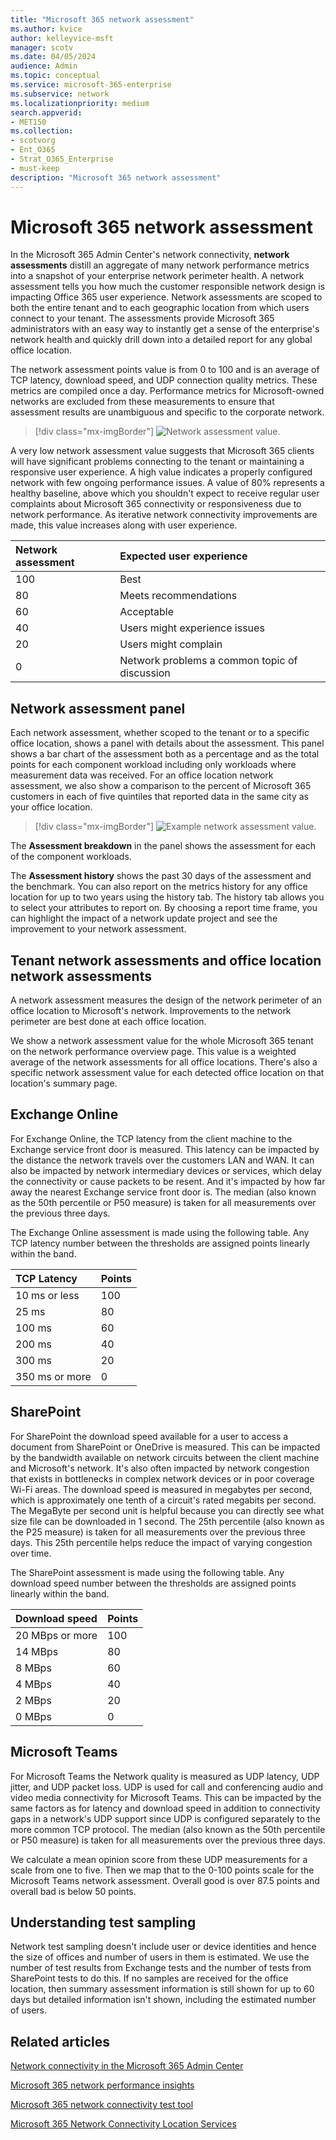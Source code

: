 ```yaml
---
title: "Microsoft 365 network assessment"
ms.author: kvice
author: kelleyvice-msft
manager: scotv
ms.date: 04/05/2024
audience: Admin
ms.topic: conceptual
ms.service: microsoft-365-enterprise
ms.subservice: network
ms.localizationpriority: medium
search.appverid:
- MET150
ms.collection:
- scotvorg
- Ent_O365
- Strat_O365_Enterprise
- must-keep
description: "Microsoft 365 network assessment"
---
```


# Microsoft 365 network assessment

In the Microsoft 365 Admin Center's network connectivity, **network assessments** distill an aggregate of many network performance metrics into a snapshot of your enterprise network perimeter health. A network assessment tells you how much the customer responsible network design is impacting Office 365 user experience. Network assessments are scoped to both the entire tenant and to each geographic location from which users connect to your tenant. The assessments provide Microsoft 365 administrators with an easy way to instantly get a sense of the enterprise's network health and quickly drill down into a detailed report for any global office location.

The network assessment points value is from 0 to 100 and is an average of TCP latency, download speed, and UDP connection quality metrics. These metrics are compiled once a day. Performance metrics for Microsoft-owned networks are excluded from these measurements to ensure that assessment results are unambiguous and specific to the corporate network.

> [!div class="mx-imgBorder"]
> ![Network assessment value.](../media/m365-mac-perf/m365-mac-perf-overview-score-top.png)

A very low network assessment value suggests that Microsoft 365 clients will have significant problems connecting to the tenant or maintaining a responsive user experience. A high value indicates a properly configured network with few ongoing performance issues. A value of 80% represents a healthy baseline, above which you shouldn't expect to receive regular user complaints about Microsoft 365 connectivity or responsiveness due to network performance. As iterative network connectivity improvements are made, this value increases along with user experience.

| Network assessment | Expected user experience |
| :----------------- | :----------------------- |
| 100                | Best                     |
| 80                 | Meets recommendations    |
| 60                 | Acceptable               |
| 40                 | Users might experience issues |
| 20                 | Users might complain       |
| 0                  | Network problems a common topic of discussion |

## Network assessment panel

Each network assessment, whether scoped to the tenant or to a specific office location, shows a panel with details about the assessment. This panel shows a bar chart of the assessment both as a percentage and as the total points for each component workload including only workloads where measurement data was received. For an office location network assessment, we also show a comparison to the percent of Microsoft 365 customers in each of five quintiles that reported data in the same city as your office location.

> [!div class="mx-imgBorder"]
> ![Example network assessment value.](../media/m365-mac-perf/m365-mac-perf-overview-score.png)

The **Assessment breakdown** in the panel shows the assessment for each of the component workloads.

The **Assessment history** shows the past 30 days of the assessment and the benchmark. You can also report on the metrics history for any office location for up to two years using the history tab. The history tab allows you to select your attributes to report on. By choosing a report time frame, you can highlight the impact of a network update project and see the improvement to your network assessment.

## Tenant network assessments and office location network assessments

A network assessment measures the design of the network perimeter of an office location to Microsoft's network. Improvements to the network perimeter are  best done at each office location.

We show a network assessment value for the whole Microsoft 365 tenant on the network performance overview page. This value is a weighted average of the network assessments for all office locations. There's also a specific network assessment value for each detected office location on that location's summary page.

## Exchange Online

For Exchange Online, the TCP latency from the client machine to the Exchange service front door is measured. This latency can be impacted by the distance the network travels over the customers LAN and WAN. It can also be impacted by network intermediary devices or services, which delay the connectivity or cause packets to be resent. And it's impacted by how far away the nearest Exchange service front door is. The median (also known as the 50th percentile or P50 measure) is taken for all measurements over the previous three days.

The Exchange Online assessment is made using the following table. Any TCP latency number between the thresholds are assigned points linearly within the band.

| TCP Latency    | Points |
| :------------- | :----- |
| 10 ms or less  | 100    |
| 25 ms          | 80     |
| 100 ms         | 60     |
| 200 ms         | 40     |
| 300 ms         | 20     |
| 350 ms or more | 0      |

## SharePoint

For SharePoint the download speed available for a user to access a document from SharePoint or OneDrive is measured. This can be impacted by the bandwidth available on network circuits between the client machine and Microsoft's network. It's also often impacted by network congestion that exists in bottlenecks in complex network devices or in poor coverage Wi-Fi areas. The download speed is measured in megabytes per second, which is approximately one tenth of a circuit's rated megabits per second. The MegaByte per second unit is helpful because you can directly see what size file can be downloaded in 1 second. The 25th percentile (also known as the P25 measure) is taken for all measurements over the previous three days. This 25th percentile helps reduce the impact of varying congestion over time.

The SharePoint assessment is made using the following table. Any download speed number between the thresholds are assigned points linearly within the band.

| Download speed  | Points |
| :-------------- | :----- |
| 20 MBps or more | 100    |
| 14 MBps         | 80     |
| 8 MBps          | 60     |
| 4 MBps          | 40     |
| 2 MBps          | 20     |
| 0 MBps          | 0      |

## Microsoft Teams

For Microsoft Teams the Network quality is measured as UDP latency, UDP jitter, and UDP packet loss. UDP is used for call and conferencing audio and video media connectivity for Microsoft Teams. This can be impacted by the same factors as for latency and download speed in addition to connectivity gaps in a network's UDP support since UDP is configured separately to the more common TCP protocol. The median (also known as the 50th percentile or P50 measure) is taken for all measurements over the previous three days.

We calculate a mean opinion score from these UDP measurements for a scale from one to five. Then we map that to the 0-100 points scale for the Microsoft Teams network assessment.  Overall good is over 87.5 points and overall bad is below 50 points.

## Understanding test sampling

Network test sampling doesn't include user or device identities and hence the size of offices and number of users in them is estimated. We use the number of test results from Exchange tests and the number of tests from SharePoint tests to do this. If no samples are received for the office location, then summary assessment information is still shown for up to 60 days but detailed information isn't shown, including the estimated number of users.

## Related articles

[Network connectivity in the Microsoft 365 Admin Center](office-365-network-mac-perf-overview.md)

[Microsoft 365 network performance insights](office-365-network-mac-perf-insights.md)

[Microsoft 365 network connectivity test tool](office-365-network-mac-perf-onboarding-tool.md)

[Microsoft 365 Network Connectivity Location Services](office-365-network-mac-location-services.md)
